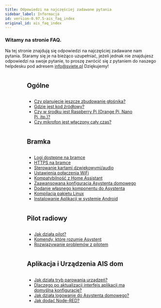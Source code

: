 ```yaml
---
title: Odpowiedzi na najczęściej zadawane pytania
sidebar_label: Informacja
id: version-0.97.5-ais_faq_index
original_id: ais_faq_index
---
```


### Witamy na stronie FAQ.

Na tej stronie znajdują się odpowiedzi na najczęściej zadawane nam pytania. Staramy się je na bieżąco uzupełniać, jeżeli jednak nie znajdujesz odpowiedzi na swoje pytanie, to proszę zwrócić się z pytaniem do naszego helpdesku pod adresem info@sviete.pl Dziękujemy!

<div class="introSection lightBackground">
<div class="container">
<div class="wrapper">
<div style="display:flex;flex-flow:row wrap;justify-content:space-evenly">

<div style="display:flex;flex-direction:column;max-width:360px">
<h2>Ogólne</h2>
<ul style="flex:1">
  <li><a href="/AIS-docs/docs/en/ais_faq_when_speaker.html">Czy planujecie jeszcze zbudowanie głośnika?</a></li>
  <li><a href="/AIS-docs/docs/en/ais_faq_where_is_the_code.html">Gdzie jest kod źródłowy?</a></li>
  <li><a href="/AIS-docs/docs/en/ais_faq_raspberry_pi.html">Czy w środku jest Raspberry Pi (Orange Pi, Nano Pi, itp.)?</a></li>
  <li><a href="/AIS-docs/docs/en/ais_faq_mic_not_on.html">Czy mikrofon jest włączony cały czas?</a></li>
</ul>
<h2>Bramka</h2>
<ul style="flex:1">
  <li><a href="/AIS-docs/docs/en/ais_faq_logs.html">Logi dostępne na bramce</a></li>
  <li><a href="/AIS-docs/docs/en/ais_gate_faq_https.html">HTTPS na bramce</a></li>
  <li><a href="/AIS-docs/docs/en/ais_faq_audio_cards.html">Sterowanie kartami dzwiękowymi/audio</a></li>
  <li><a href="/AIS-docs/docs/en/ais_faq_wifi.html">Ustawienia połączenia WiFi</a></li>
  <li><a href="/AIS-docs/docs/en/ais_gate_faq_hass_compatibility.html">Kompatybilność z Home Assistant</a></li>
  <li><a href="/AIS-docs/docs/en/ais_gate_faq_config_yaml.html">Zaawansowana konfiguracja Asystenta domowego</a></li>
  <li><a href="/AIS-docs/docs/en/ais_gate_faq_custom_component.html">Dodanie własnego komponentu do Asystenta</a></li>
  <li><a href="/AIS-docs/docs/en/ais_gate_faq_package_compile.html">Kompilacja pakietu Linux</a></li>
  <li><a href="/AIS-docs/docs/en/ais_bramka_remote_other_programs.html">Instalowanie Aplikacji w systemie Android</a></li>
</ul>
</div>
<div style="display:flex;flex-direction:column;max-width:360px">
<h2>Pilot radiowy</h2>
<ul style="flex:1">
  <li><a href="/AIS-docs/docs/en/ais_remote_index.html">Jak działa pilot?</a></li>
  <li><a href="/AIS-docs/docs/en/ais_app_assistent_commands.html">Komendy, które rozumie Asystent</a></li>
  <li><a href="/AIS-docs/docs/en/ais_remote_faq_index.html">Rozwiązywanie problemów z pilotem</a></li>
</ul>
<h2>Aplikacja i Urządzenia AIS dom</h2>
<ul style="flex:1">
  <li><a href="/AIS-docs/docs/en/ais_faq_iot_ap_mode.html">Jak działa tryb parowania urządzeń?</a></li>
  <li><a href="/AIS-docs/docs/en/ais_faq_app_lovelace_merge.html">Dlaczego po aktualizacji interfejs aplikacji ma domyślną konfigurację?</a></li>
  <li><a href="/AIS-docs/docs/en/ais_faq_authentication.html"> Jak działa logowanie do Asystenta domowego?</a></li>
  <li><a href="/AIS-docs/docs/en/ais_faq_node_red.html"> Jak dodać Node-RED?</a></li>
</ul>
</div>

</div>
</div>
</div>
</div>
